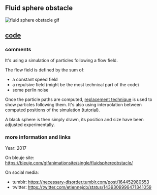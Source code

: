 ## Fluid sphere obstacle

![fluid sphere obstacle gif](https://bleuje.com/gifset/2017/2017_22_sphereagainsflow_v2.gif)

## [code](https://github.com/Bleuje/processing-animations-code/blob/main/code/fluidsphereobstacle/fluidsphereobstacle.pde)

### comments

It's using a simulation of particles following a flow field.

The flow field is defined by the sum of:
- a constant speed field
- a repulsive field (might be the most technical part of the code)
- some perlin noise

Once the particle paths are computed, [replacement technique](https://bleuje.com/tutorial4/) is used to show particles following them. It's also using interpolation between computed positions of the simulation [(tutorial)](https://bleuje.com/tutorial7/).

A black sphere is then simply drawn, its position and size have been adjusted experimentally.

### more information and links

Year: 2017

On bleuje site: https://bleuje.com/gifanimationsite/single/fluidsphereobstacle/

On social media:
 - tumblr: https://necessary-disorder.tumblr.com/post/164452980553
 - twitter: https://twitter.com/etiennejcb/status/1439309996471341059
